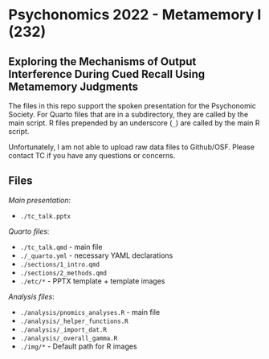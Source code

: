 # Psychonomics 2022 - Metamemory I (232)

## Exploring the Mechanisms of Output Interference During Cued Recall Using Metamemory Judgments

The files in this repo support the spoken presentation for the Psychonomic Society. For Quarto files that are in a subdirectory, they are called by the main script. R files prepended by an underscore (`_`) are called by the main R script.

Unfortunately, I am not able to upload raw data files to Github/OSF. Please contact TC if you have any questions or concerns.

## Files

_Main presentation_:

  * `./tc_talk.pptx`

_Quarto files_:

  * `./tc_talk.qmd` - main file
  * `./_quarto.yml` - necessary YAML declarations
  * `./sections/1_intro.qmd`
  * `./sections/2_methods.qmd`
  * `./etc/*` - PPTX template + template images

_Analysis files_:

  * `./analysis/pnomics_analyses.R` - main file
  * `./analysis/_helper_functions.R`
  * `./analysis/_import_dat.R`
  * `./analysis/_overall_gamma.R`
  * `./img/*` - Default path for R images